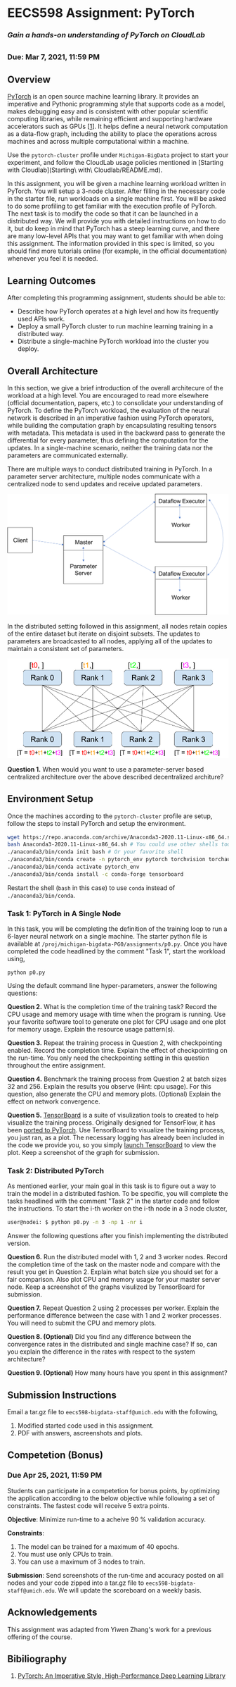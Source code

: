 # EECS598 Assignment: PyTorch

### *Gain a hands-on understanding of PyTorch on CloudLab*
##

### Due: Mar 7, 2021, 11:59 PM

## Overview
[PyTorch](https://pytorch.org/) is an open source machine learning library. It provides an imperative and Pythonic programming style that supports code as a model,
makes debugging easy and is consistent with other popular scientific computing libraries, while remaining efficient and supporting 
hardware accelerators such as GPUs \[[1](#bibliography)\]. It helps define a neural network computation as a data-flow graph, including 
the ability to place the operations across machines and across multiple computational within a machine.

Use the `pytorch-cluster` profile under `Michigan-BigData` project to start your experiment,
and follow the CloudLab usage policies mentioned in [Starting with Cloudlab](Starting\ with\ Cloudlab/README.md).

In this assignment, you will be given a machine learning workload written in PyTorch.
You will setup a 3-node cluster. After filling in the necessary code in the starter file, run workloads on a single machine first. 
You will be asked to do some profiling to get familiar with the execution profile of PyTorch. The next task is to modify the code so that it can be launched in a distributed way. 
We will provide you with detailed instructions on how to do it, but do keep in mind that PyTorch has a steep learning curve, 
and there are many low-level APIs that you may want to get familiar with when doing this assignment. 
The information provided in this spec is limited, so you should find more tutorials online (for example, in the official documentation) whenever you feel it is needed.

## Learning Outcomes
After completing this programming assignment, students should be able to:

* Describe how PyTorch operates at a high level and how its frequently used APIs work.
* Deploy a small PyTorch cluster to run machine learning training in a distributed way.
* Distribute a single-machine PyTorch workload into the cluster you deploy.

## Overall Architecture

In this section, we give a brief introduction of the overall architecure of the workload at a high level. You are encouraged to read more elsewhere (official documentation, papers, etc.) to consolidate your understanding of PyTorch.
To define the PyTorch workload, the evaluation of the neural network is described in an imperative fashion using PyTorch operators, while building the computation graph by encapsulating resulting tensors with metadata. This metadata
is used in the backward pass to generate the differential for every parameter, thus defining the computation for the updates. In a single-machine scenario, neither the training data nor the parameters are communicated externally.

There are multiple ways to conduct distributed training in PyTorch. In a parameter server architecture, multiple nodes communicate with a centralized node to send updates and receive updated parameters.

![parameterserver-architecture](./cluster.png)

In the distributed setting followed in this assignment, all nodes retain copies of the entire dataset but iterate on disjoint subsets. The updates to parameters are broadcasted to all nodes, applying all
of the updates to maintain a consistent set of parameters.

![allreduce-architecture](./all_reduce.png)

**Question 1.** When would you want to use a parameter-server based centralized architecture over the above described decentralized architure?

## Environment Setup

Once the machines according to the `pytorch-cluster` profile are setup, follow the steps to install PyTorch and setup the environment.

```bash
wget https://repo.anaconda.com/archive/Anaconda3-2020.11-Linux-x86_64.sh
bash Anaconda3-2020.11-Linux-x86_64.sh # You could use other shells too
./anaconda3/bin/conda init bash # Or your favorite shell
./anaconda3/bin/conda create -n pytorch_env pytorch torchvision torchaudio -c pytorch
./anaconda3/bin/conda activate pytorch_env
./anaconda3/bin/conda install -c conda-forge tensorboard
```

Restart the shell (`bash` in this case) to use `conda` instead of `./anaconda3/bin/conda`.

### Task 1: PyTorch in A Single Node

In this task, you will be completing the definition of the training loop to run a 6-layer neural network on a single machine.
The starter python file is available at `/proj/michigan-bigdata-PG0/assignments/p0.py`.
Once you have completed the code headlined by the comment "Task 1", start the workload using,
```
python p0.py
```

Using the default command line hyper-parameters, answer the following questions:

**Question 2.** What is the completion time of the training task? Record the CPU usage and memory usage with time when the program is running.
Use your favorite software tool to generate one plot for CPU usage and one plot for memory usage. Explain the resource usage pattern(s). 

**Question 3.** Repeat the training process in Question 2, with checkpointing enabled. Record the completion time. Explain the effect of checkpointing on the run-time. You only need the checkpointing setting in this question throughout the entire assignment.

**Question 4.** Benchmark the training process from Question 2 at batch sizes 32 and 256. Explain the results you observe (Hint: cpu usage). For this question, also generate the CPU and memory plots. (Optional) Explain the effect on network convergence.

**Question 5.** [TensorBoard](https://www.tensorflow.org/get_started/graph_viz) is a suite of visulization tools to created to help visualize the training process.
Originally designed for TensorFlow, it has been [ported to PyTorch](https://pytorch.org/docs/stable/tensorboard.html). Use TensorBoard to visualize the training process, you just ran, as a plot. The necessary logging has already been included in the code we provide you, so you simply [launch TensorBoard](https://www.tensorflow.org/get_started/summaries_and_tensorboard) to view the plot.
Keep a screenshot of the graph for submission.

### Task 2: Distributed PyTorch

As mentioned earlier, your main goal in this task is to figure out a way to train the model in a distributed fashion.
To be specific, you will complete the tasks headlined with the comment "Task 2" in the starter code and follow the instructions.
To start the i-th worker on the i-th node in a 3 node cluster,

```bash
user@nodei: $ python p0.py -n 3 -np 1 -nr i
```

Answer the following questions after you finish implementing the distributed version.

**Question 6.** Run the distributed model with 1, 2 and 3 worker nodes. 
Record the completion time of the task on the master node and compare with the result you get in Question 2. Explain what batch size you should set for a fair comparison.
Also plot CPU and memory usage for your master server node. Keep a screenshot of the graphs visulized by TensorBoard for submission.

**Question 7.** Repeat Question 2 using 2 processes per worker. Explain the performance difference between the case with 1 and 2 worker processes. You will need to submit the CPU and memory plots.

**Question 8. (Optional)** Did you find any difference between the convergence rates in the distributed and single machine case?
If so, can you explain the difference in the rates with respect to the system architecture?

**Question 9. (Optional)** How many hours have you spent in this assignment?

## Submission Instructions
Email a tar.gz file to `eecs598-bigdata-staff@umich.edu` with the following,

1. Modified started code used in this assignment.
2. PDF with answers, ascreenshots and plots.

## Competetion (Bonus)

### Due Apr 25, 2021, 11:59 PM

Students can participate in a competetion for bonus points, by optimizing the application according to the below objective while following a set of constraints. The fastest code will receive 5 extra points.

**Objective**: Minimize run-time to a acheive 90 % validation accuracy.

**Constraints**:

1. The model can be trained for a maximum of 40 epochs.
2. You must use only CPUs to train.
3. You can use a maximum of 3 nodes to train.

**Submission**: Send screenshots of the run-time and accuracy posted on all nodes and your code zipped into a tar.gz file to `eecs598-bigdata-staff@umich.edu`. We will update the scoreboard on a weekly basis. 

## Acknowledgements

This assignment was adapted from Yiwen Zhang's work for a previous offering of the course.

## Bibiliography

1. [PyTorch: An Imperative Style, High-Performance Deep Learning Library](https://arxiv.org/abs/1912.01703)
